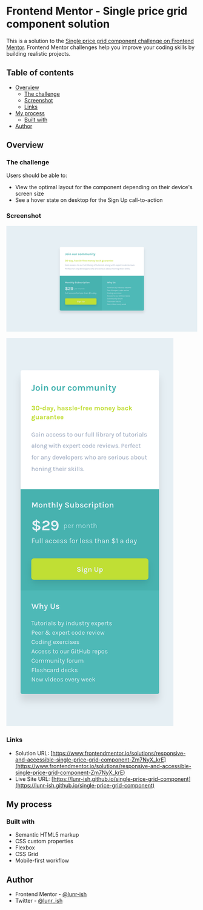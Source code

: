 # Frontend Mentor - Single price grid component solution

This is a solution to the [Single price grid component challenge on Frontend Mentor](https://www.frontendmentor.io/challenges/single-price-grid-component-5ce41129d0ff452fec5abbbc). Frontend Mentor challenges help you improve your coding skills by building realistic projects.

## Table of contents

- [Overview](#overview)
  - [The challenge](#the-challenge)
  - [Screenshot](#screenshot)
  - [Links](#links)
- [My process](#my-process)
  - [Built with](#built-with)
- [Author](#author)

## Overview

### The challenge

Users should be able to:

- View the optimal layout for the component depending on their device's screen size
- See a hover state on desktop for the Sign Up call-to-action

### Screenshot

![Single price grid component desktop screenshot](./screenshot/single-price-grid-component-desktop-screenshot.png)

![Single price grid component mobile screenshot](./screenshot/single-price-grid-component-mobile-screenshot.png)

### Links

- Solution URL: [https://www.frontendmentor.io/solutions/responsive-and-accessible-single-price-grid-component-Zm7NyX_krE](https://www.frontendmentor.io/solutions/responsive-and-accessible-single-price-grid-component-Zm7NyX_krE)
- Live Site URL: [https://lunr-ish.github.io/single-price-grid-component](https://lunr-ish.github.io/single-price-grid-component)

## My process

### Built with

- Semantic HTML5 markup
- CSS custom properties
- Flexbox
- CSS Grid
- Mobile-first workflow

## Author

- Frontend Mentor - [@lunr-ish](https://www.frontendmentor.io/profile/lunr-ish)
- Twitter - [@lunr_ish](https://www.twitter.com/lunr_ish)
